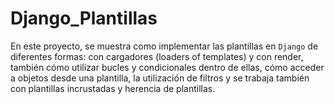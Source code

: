 # Django_Plantillas
En este proyecto, se muestra como implementar las plantillas en `Django` de diferentes formas: con cargadores (loaders of templates) y con render,
también cómo utilizar bucles y condicionales dentro de ellas, cómo acceder a objetos desde una plantilla, la utilización de filtros y 
se trabaja también con plantillas incrustadas y herencia de plantillas.
